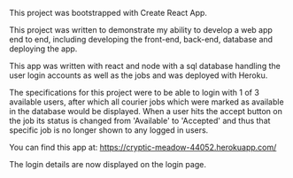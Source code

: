 This project was bootstrapped with Create React App.

This project was written to demonstrate my ability to develop a web app end to end, including developing the front-end, back-end, database and deploying the app.

This app was written with react and node with a sql database handling the user login accounts as well as the jobs and was deployed with Heroku.

The specifications for this project were to be able to login with 1 of 3 available users, after which all courier jobs which were marked as available in the database would be displayed. When a user hits the accept button on the job its status is changed from 'Available' to 'Accepted' and thus that specific job is no longer shown to any logged in users.

You can find this app at: https://cryptic-meadow-44052.herokuapp.com/

The login details are now displayed on the login page.
